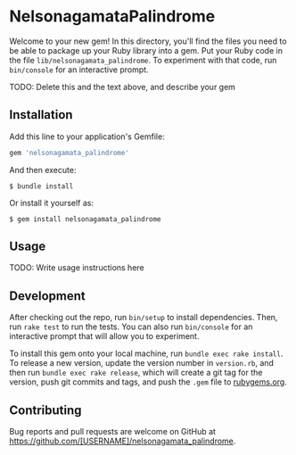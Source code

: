 # NelsonagamataPalindrome

Welcome to your new gem! In this directory, you'll find the files you need to be able to package up your Ruby library into a gem. Put your Ruby code in the file `lib/nelsonagamata_palindrome`. To experiment with that code, run `bin/console` for an interactive prompt.

TODO: Delete this and the text above, and describe your gem

## Installation

Add this line to your application's Gemfile:

```ruby
gem 'nelsonagamata_palindrome'
```

And then execute:

    $ bundle install

Or install it yourself as:

    $ gem install nelsonagamata_palindrome

## Usage

TODO: Write usage instructions here

## Development

After checking out the repo, run `bin/setup` to install dependencies. Then, run `rake test` to run the tests. You can also run `bin/console` for an interactive prompt that will allow you to experiment.

To install this gem onto your local machine, run `bundle exec rake install`. To release a new version, update the version number in `version.rb`, and then run `bundle exec rake release`, which will create a git tag for the version, push git commits and tags, and push the `.gem` file to [rubygems.org](https://rubygems.org).

## Contributing

Bug reports and pull requests are welcome on GitHub at https://github.com/[USERNAME]/nelsonagamata_palindrome.

